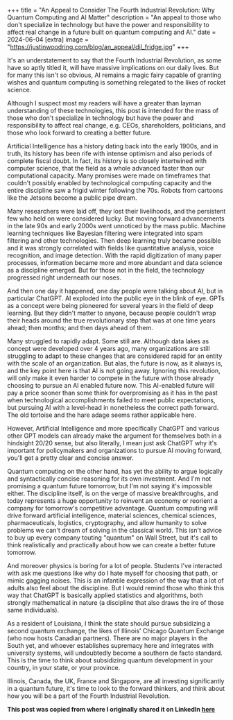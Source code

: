 +++
title = "An Appeal to Consider The Fourth Industrial Revolution: Why Quantum Computing and AI Matter"
description = "An appeal to those who don't specialize in technology but have the power and responsibility to affect real change in a future built on quantum computing and AI."
date = 2024-06-04
[extra]
image = "https://justinwoodring.com/blog/an_appeal/dil_fridge.jpg"
+++

It's an understatement to say that the Fourth Industrial Revolution, as some have so aptly titled it, will have massive implications on our daily lives. But for many this isn't so obvious, AI remains a magic fairy capable of granting wishes and quantum computing is something relegated to the likes of rocket science. 

Although I suspect most my readers will have a greater than layman understanding of these technologies, this post is intended for the mass of those who don't specialize in technology but have the power and responsibility to affect real change, e.g. CEOs, shareholders, politicians, and those who look forward to creating a better future.

Artificial Intelligence has a history dating back into the early 1900s, and in truth, its history has been rife with intense optimism and also periods of complete fiscal doubt. In fact, its history is so closely intertwined with computer science, that the field as a whole advanced faster than our computational capacity. Many promises were made on timeframes that couldn't possibly enabled by technological computing capacity and the entire discipline saw a frigid winter following the 70s. Robots from cartoons like the Jetsons become a public pipe dream.

Many researchers were laid off, they lost their livelihoods, and the persistent few who held on were considered lucky. But moving forward advancements in the late 90s and early 2000s went unnoticed by the mass public. Machine learning techniques like Bayesian filtering were integrated into spam filtering and other technologies. Then deep learning truly became possible and it was strongly correlated with fields like quantitative analysis, voice recognition, and image detection. With the rapid digitization of many paper processes, information became more and more abundant and data science as a discipline emerged. But for those not in the field, the technology progressed right underneath our noses.

And then one day it happened, one day people were talking about AI, but in particular ChatGPT. AI exploded into the public eye in the blink of eye. GPTs as a concept were being pioneered for several years in the field of deep learning. But they didn't matter to anyone, because people couldn't wrap their heads around the true revolutionary step that was at one time years ahead; then months; and then days ahead of them.

Many struggled to rapidly adapt. Some still are. Although data lakes as concept were developed over 4 years ago, many organizations are still struggling to adapt to these changes that are considered rapid for an entity with the scale of an organization. But alas, the future is now, as it always is, and the key point here is that AI is not going away. Ignoring this revolution, will only make it even harder to compete in the future with those already choosing to pursue an AI enabled future now. This AI-enabled future will pay a price sooner than some think for overpromising as it has in the past when technological accomplishments failed to meet public expectations, but pursuing AI with a level-head in nonetheless the correct path forward. The old tortoise and the hare adage seems rather applicable here.

However, Artificial Intelligence and more specifically ChatGPT and various other GPT models can already make the argument for themselves both in a hindsight 20/20 sense, but also literally, I mean just ask ChatGPT why it's important for policymakers and organizations to pursue AI moving forward, you'll get a pretty clear and concise answer.

Quantum computing on the other hand, has yet the ability to argue logically and syntactically concise reasoning for its own investment. And I'm not promising a quantum future tomorrow, but I'm not saying it's impossible either. The discipline itself, is on the verge of massive breakthroughs, and today represents a huge opportunity to reinvent an economy or reorient a company for tomorrow's competitive advantage. Quantum computing will drive forward artificial intelligence, material sciences, chemical sciences, pharmaceuticals, logistics, cryptography, and allow humanity to solve problems we can't dream of solving in the classical world. This isn't advice to buy up every company touting "quantum" on Wall Street, but it's call to think realistically and practically about how we can create a better future tomorrow.

And moreover physics is boring for a lot of people. Students I've interacted with ask me questions like why do I hate myself for choosing that path, or mimic gagging noises. This is an infantile expression of the way that a lot of adults also feel about the discipline. But I would remind those who think this way that ChatGPT is basically applied statistics and algorithms, both strongly mathematical in nature (a discipline that also draws the ire of those same individuals).

As a resident of Louisiana, I think the state should pursue subsidizing a second quantum exchange, the likes of Illinois' Chicago Quantum Exchange (who now hosts Canadian partners). There are no major players in the South yet, and whoever establishes supremacy here and integrates with university systems, will undoubtedly become a southern de facto standard. This is the time to think about subsidizing quantum development in your country, in your state, or your province. 

Illinois, Canada, the UK, France and Singapore, are all investing significantly in a quantum future, it's time to look to the forward thinkers, and think about how you will be a part of the Fourth Industrial Revolution.

**This post was copied from where I originally shared it on LinkedIn [here](https://www.linkedin.com/pulse/appeal-consider-fourth-industrial-revolution-why-quantum-woodring-pmnwc/?)** 

